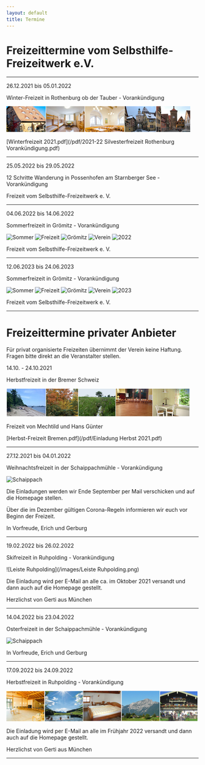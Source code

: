 ```yaml
---
layout: default
title: Termine
---
```

# Freizeittermine vom Selbsthilfe-Freizeitwerk e.V.

--------------------------------------------------------------------------------------------------

26.12.2021 bis 05.01.2022

Winter-Freizeit in Rothenburg ob der Tauber - Vorankündigung

![Rothenburg op der Tauber](/images/rothenburg.png)

[Winterfreizeit 2021.pdf](/pdf/2021-22 Silvesterfreizeit Rothenburg  Vorankündigung.pdf)

---------------------------------------------------------------------------------------------------

25.05.2022 bis 29.05.2022 

12 Schritte Wanderung in Possenhofen am Starnberger See - Vorankündigung

Freizeit vom Selbsthilfe-Freizeitwerk e. V. 

---------------------------------------------------------------------------------------------------

04.06.2022 bis 14.06.2022 

Sommerfreizeit in Grömitz - Vorankündigung 

![Sommer](https://ik.imagekit.io/zcrl68n9dky/tr:n-leiste/https://www.a-freizeiten.de/images/GR_1.jpeg)
![Freizeit](https://ik.imagekit.io/zcrl68n9dky/tr:n-leiste/https://www.a-freizeiten.de/images/GR_2.jpeg)
![Grömitz](https://ik.imagekit.io/zcrl68n9dky/tr:n-leiste/https://www.a-freizeiten.de/images/GR_3.jpeg)
![Verein](https://ik.imagekit.io/zcrl68n9dky/tr:n-leiste/https://www.a-freizeiten.de/images/GR_4.jpeg)
![2022](https://ik.imagekit.io/zcrl68n9dky/tr:n-leiste/https://www.a-freizeiten.de/images/GR_5.jpeg)

Freizeit vom Selbsthilfe-Freizeitwerk e. V. 

--------------------------------------------------------------------------------------------------

12.06.2023 bis 24.06.2023 

Sommerfreizeit in Grömitz - Vorankündigung 

![Sommer](https://ik.imagekit.io/zcrl68n9dky/tr:n-leiste/https://www.a-freizeiten.de/images/GR_1.jpeg)
![Freizeit](https://ik.imagekit.io/zcrl68n9dky/tr:n-leiste/https://www.a-freizeiten.de/images/GR_2.jpeg)
![Grömitz](https://ik.imagekit.io/zcrl68n9dky/tr:n-leiste/https://www.a-freizeiten.de/images/GR_3.jpeg)
![Verein](https://ik.imagekit.io/zcrl68n9dky/tr:n-leiste/https://www.a-freizeiten.de/images/GR_4.jpeg)
![2023](https://ik.imagekit.io/zcrl68n9dky/tr:n-leiste/https://www.a-freizeiten.de/images/GR_5.jpeg)

Freizeit vom Selbsthilfe-Freizeitwerk e. V. 

---------------------------------------------------------------------------------------------------

# Freizeittermine privater Anbieter

Für privat organisierte Freizeiten übernimmt der Verein keine Haftung. Fragen bitte direkt an die Veranstalter stellen.


14.10. - 24.10.2021

Herbstfreizeit in der Bremer Schweiz

![Freizeit Bremen im Herbst](/images/Leiste_Herbst_Bremen.jpg)

Freizeit von Mechtild und Hans Günter

[Herbst-Freizeit Bremen.pdf](/pdf/Einladung Herbst 2021.pdf)

------------------------------------------------------------------------------------------------

27.12.2021 bis 04.01.2022 

Weihnachtsfreizeit in der Schaippachmühle - Vorankündigung 

![Schaippach](/images/schaippach.jpeg)

Die Einladungen werden wir Ende September per Mail verschicken 
und auf die Homepage stellen.

Über die im Dezember gültigen Corona-Regeln informieren wir euch 
vor Beginn der Freizeit.

In Vorfreude, Erich und Gerburg

---------------------------------------------------------------------------------------------------

19.02.2022 bis 26.02.2022

Skifreizeit in Ruhpolding - Vorankündigung

![Leiste Ruhpolding](/images/Leiste Ruhpolding.png)

Die Einladung wird per E-Mail an alle ca. im Oktober 2021 versandt und dann auch auf die Homepage gestellt.

Herzlichst von Gerti aus München

----------------------------------------------------------------------------------------------------

14.04.2022 bis 23.04.2022 

Osterfreizeit in der Schaippachmühle - Vorankündigung 

![Schaippach](/images/schaippach.jpeg)

In Vorfreude, Erich und Gerburg 

-----------------------------------------------------------------------------------------------------

17.09.2022 bis 24.09.2022

Herbstfreizeit in Ruhpolding - Vorankündigung

![ruhpolding](/images/bildleiste_2021.png)

Die Einladung wird per E-Mail an alle im Frühjahr 2022 versandt und dann auch auf die Homepage gestellt.

Herzlichst von Gerti aus München

------------------------------------------------------------------------------------------------------
